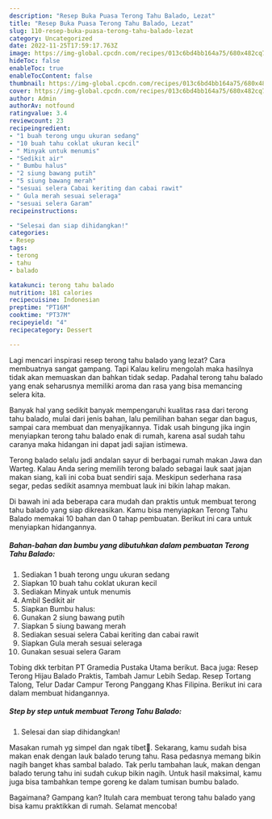 ```yaml
---
description: "Resep Buka Puasa Terong Tahu Balado, Lezat"
title: "Resep Buka Puasa Terong Tahu Balado, Lezat"
slug: 110-resep-buka-puasa-terong-tahu-balado-lezat
category: Uncategorized
date: 2022-11-25T17:59:17.763Z
image: https://img-global.cpcdn.com/recipes/013c6bd4bb164a75/680x482cq70/terong-tahu-balado-foto-resep-utama.jpg
hideToc: false
enableToc: true
enableTocContent: false
thumbnail: https://img-global.cpcdn.com/recipes/013c6bd4bb164a75/680x482cq70/terong-tahu-balado-foto-resep-utama.jpg
cover: https://img-global.cpcdn.com/recipes/013c6bd4bb164a75/680x482cq70/terong-tahu-balado-foto-resep-utama.jpg
author: Admin
authorAv: notfound
ratingvalue: 3.4
reviewcount: 23
recipeingredient:
- "1 buah terong ungu ukuran sedang"
- "10 buah tahu coklat ukuran kecil"
- " Minyak untuk menumis"
- "Sedikit air"
- " Bumbu halus"
- "2 siung bawang putih"
- "5 siung bawang merah"
- "sesuai selera Cabai keriting dan cabai rawit"
- " Gula merah sesuai seleraga"
- "sesuai selera Garam"
recipeinstructions:

- "Selesai dan siap dihidangkan!"
categories:
- Resep
tags:
- terong
- tahu
- balado

katakunci: terong tahu balado 
nutrition: 181 calories
recipecuisine: Indonesian
preptime: "PT16M"
cooktime: "PT37M"
recipeyield: "4"
recipecategory: Dessert

---
```



Lagi mencari inspirasi resep terong tahu balado yang lezat? Cara membuatnya sangat gampang. Tapi Kalau keliru mengolah maka hasilnya tidak akan memuaskan dan bahkan tidak sedap. Padahal terong tahu balado yang enak seharusnya memiliki aroma dan rasa yang bisa memancing selera kita.


Banyak hal yang sedikit banyak mempengaruhi kualitas rasa dari terong tahu balado, mulai dari jenis bahan, lalu pemilihan bahan segar dan bagus, sampai cara membuat dan menyajikannya. Tidak usah bingung jika ingin menyiapkan terong tahu balado enak di rumah, karena asal sudah tahu caranya maka hidangan ini dapat jadi sajian istimewa.

Terong balado selalu jadi andalan sayur di berbagai rumah makan Jawa dan Warteg. Kalau Anda sering memilih terong balado sebagai lauk saat jajan makan siang, kali ini coba buat sendiri saja. Meskipun sederhana rasa segar, pedas sedikit asamnya membuat lauk ini bikin lahap makan.


Di bawah ini ada beberapa cara mudah dan praktis untuk membuat terong tahu balado yang siap dikreasikan. Kamu bisa menyiapkan Terong Tahu Balado memakai 10 bahan dan 0 tahap pembuatan. Berikut ini cara untuk menyiapkan hidangannya.

<!--inarticleads1-->

##### Bahan-bahan dan bumbu yang dibutuhkan dalam pembuatan Terong Tahu Balado:

1. Sediakan 1 buah terong ungu ukuran sedang
1. Siapkan 10 buah tahu coklat ukuran kecil
1. Sediakan  Minyak untuk menumis
1. Ambil Sedikit air
1. Siapkan  Bumbu halus:
1. Gunakan 2 siung bawang putih
1. Siapkan 5 siung bawang merah
1. Sediakan sesuai selera Cabai keriting dan cabai rawit
1. Siapkan  Gula merah sesuai seleraga
1. Gunakan sesuai selera Garam


Tobing dkk terbitan PT Gramedia Pustaka Utama berikut. Baca juga: Resep Terong Hijau Balado Praktis, Tambah Jamur Lebih Sedap. Resep Tortang Talong, Telur Dadar Campur Terong Panggang Khas Filipina. Berikut ini cara dalam membuat hidangannya. 

<!--inarticleads2-->

##### Step by step untuk membuat Terong Tahu Balado:


1. Selesai dan siap dihidangkan!

Masakan rumah yg simpel dan ngak tibet🤗. Sekarang, kamu sudah bisa makan enak dengan lauk balado terung tahu. Rasa pedasnya memang bikin nagih banget khas sambal balado. Tak perlu tambahan lauk, makan dengan balado terung tahu ini sudah cukup bikin nagih. Untuk hasil maksimal, kamu juga bisa tambahkan tempe goreng ke dalam tumisan bumbu balado. 

Bagaimana? Gampang kan? Itulah cara membuat terong tahu balado yang bisa kamu praktikkan di rumah. Selamat mencoba!
